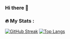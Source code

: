 ### Hi there 👋

<!--
**Val16eria/Val16eria** is a ✨ _special_ ✨ repository because its `README.md` (this file) appears on your GitHub profile.

Here are some ideas to get you started:

- 🔭 I’m currently working on ...
- 🌱 I’m currently learning ...
- 👯 I’m looking to collaborate on ...
- 🤔 I’m looking for help with ...
- 💬 Ask me about ...
- 📫 How to reach me: ...
- 😄 Pronouns: ...
- ⚡ Fun fact: ...
-->

### :fire: My Stats :
[![GitHub Streak](http://github-readme-streak-stats.herokuapp.com?user=Val16eria&theme=highcontrast)](https://git.io/streak-stats)
[![Top Langs](https://github-readme-stats.vercel.app/api/top-langs/?username=Val16eria)](https://github.com/anuraghazra/github-readme-stats)
